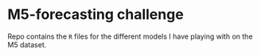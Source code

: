 # M5-forecasting challenge
Repo contains the `R` files for the different models I have playing with on the M5 dataset.
